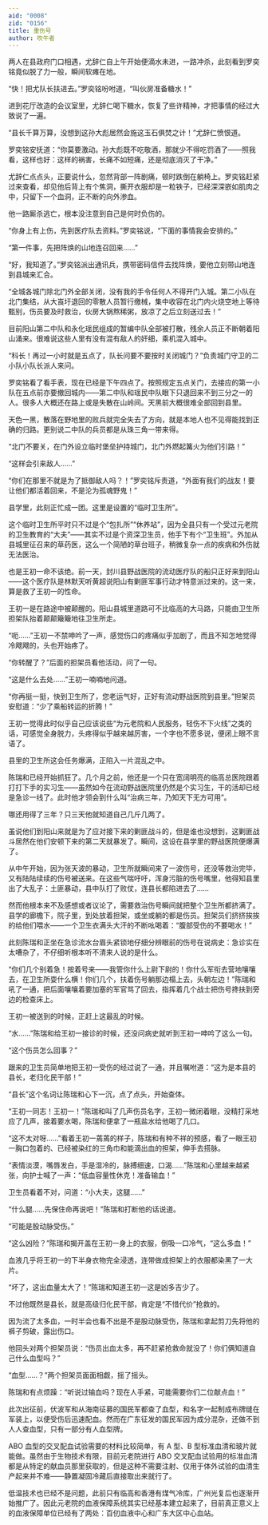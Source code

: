```yaml
---
aid: "0008"
zid: "0156"
title: 重伤号
author: 吹牛者
---
```


两人在县政府门口相遇，尤辞仁自上午开始便滴水未进，一路冲杀，此刻看到罗奕铭竟似脱了力一般，瞬间软瘫在地。

“快！把尤队长扶进去。”罗奕铭吩咐道，“叫伙房准备糖水！”

进到花厅改造的会议室里，尤辞仁喝下糖水，恢复了些许精神，才把事情的经过大致说了一遍。

“县长千算万算，没想到这孙大彪居然会施这玉石俱焚之计！”尤辞仁愤恨道。

罗奕铭安抚道：“你莫要激动。孙大彪既不吃敬酒，那就少不得吃罚酒了――照我看，这样也好：这样的祸害，长痛不如短痛，还是彻底消灭了干净。”

尤辞仁点点头，正要说什么，忽然背部一阵剧痛，顿时跌倒在躺椅上。罗奕铭赶紧过来查看，却见他后背上有个焦洞，撕开衣服却是一粒铁子，已经深深嵌如肌肉之中，只留下一个血洞，正不断的向外渗血。

他一路厮杀逃亡，根本没注意到自己是何时负伤的。

“你身上有上伤，先到医疗队去资料。”罗奕铭说，“下面的事情我会安排的。”

“第一件事，先把阵焕的山地连召回来……”

“好，我知道了。”罗奕铭派出通讯兵，携带密码信件去找阵焕，要他立刻带山地连到县城来汇合。

“全城各城门除北门外全部关闭，没有我的手令任何人不得开门入城。第二小队在北门集结，从大崀圩退回的零散人员暂行缴械，集中收容在北门内火烧空地上等待甄别，伤员要及时救治，伙房大锅熬稀粥，放凉了之后立刻送过去！”

目前阳山第二中队和永化瑶民组成的暂编中队全部被打散，残余人员正不断朝着阳山涌来。很难说这些人里有没有混有敌人的奸细，乘机混入城中。

“科长！再过一小时就是五点了，队长问要不要按时关闭城门？”负责城门守卫的二小队小队长派人来问。

罗奕铭看了看手表，现在已经是下午四点了。按照规定五点关门，去接应的第一小队在五点前亦要撤回城内――第二中队和瑶民中队眼下只退回来不到三分之一的人。很多人大概还在路上或是失散在山岭间。天黑前大概很难全部回到县里。

天色一黑，散落在野地里的败兵就完全失去了方向，就是本地人也不见得能找到正确的归路。更别说二中队的兵员都是从珠三角一带来得。

“北门不要关，在门外设立临时堡垒护持城门，北门外燃起篝火为他们引路！”

“这样会引来敌人……”

“你们在那里不就是为了抵御敌人吗？！”罗奕铭斥责道，“外面有我们的战友！要让他们都活着回来，不是沦为孤魂野鬼！”

县学里，此刻正忙成一团。这里是设置的“临时卫生所”。

这个临时卫生所平时只不过是个“包扎所”“休养站”，因为全县只有一个受过元老院的卫生教育的“大夫”――其实不过是个资深卫生员，他手下有个“卫生班”。外加从县城里征召来的草药医，这么一个简陋的草台班子，稍微复杂一点的疾病和外伤就无法医治。

也是王初一命不该绝。前一天，封川县野战医院的流动医疗队的船只正好来到阳山――这个医疗队是林默天听黄超说阳山有剿匪军事行动才特意派过来的。这一来，算是救了王初一的性命。

王初一是在路途中被颠醒的。阳山县城里道路可不比临高的大马路，只能由卫生所担架队抬着颠颠簸簸地往卫生所走。

“呃……”王初一不禁呻吟了一声，感觉伤口的疼痛似乎加剧了，而且不知怎地觉得冷飕飕的，头也开始疼了。

“你转醒了？”后面的担架员看他活动，问了一句。

“这是什么去处……”王初一喃喃地问道。

“你再挺一挺，快到卫生所了，您老运气好，正好有流动野战医院到县里。”担架员安慰道：“少了乘船转运的折腾！”

王初一觉得此时似乎自己应该说些“为元老院和人民服务，轻伤不下火线”之类的话，可感觉全身脱力，头疼得似乎越来越厉害，一个字也不愿多说，便闭上眼不言语了。

县里的卫生所这会任务爆满，正陷入一片混乱之中。

陈瑞和已经开始抓狂了。几个月之前，他还是一个只在宽阔明亮的临高总医院跟着打打下手的实习生——虽然如今在流动野战医院里仍然是个实习生，干的活却已经是急诊一线了。此时他才领会到什么叫“治病三年，乃知天下无方可用”。

哪还用得了三年？只三天他就知道自己几斤几两了。

虽说他们到阳山来就是为了应对接下来的剿匪战斗的，但是谁也没想到，这剿匪战斗居然在他们安顿下来的第二天就暴发了。瞬间，这设在县学里的野战医院便爆满了。

从中午开始，因为张天波的暴动，卫生所就瞬间来了一波伤号，还没等救治完毕，又有陆陆续续的伤号被送来。在这些气喘吁吁，浑身污脏的伤号嘴里，他得知县里出了大乱子：土匪暴动，县中队打了败仗，连县长都陷进去了……

然而他根本来不及感想或者议论了，需要救治伤号瞬间就把整个卫生所都挤满了。县学的廊檐下，院子里，到处放着担架，或坐或躺的都是伤员。担架员们挤挤挨挨的给他们喂水――一个卫生衣满头大汗的不断吆喝着：“腹部受伤的不要喝水！”

此刻陈瑞和正坐在急诊流水台眉头紧锁地仔细分辨眼前的伤号在说病史：急诊实在太嘈杂了，不仔细听根本听不清来人说的是什么。

“你们几个别着急！按着号来――我管你什么上尉下尉的！你什么军衔去营地嚷嚷去，在卫生所耍什么横！你们几个，扶着伤号躺那边榻上去，头朝左边！”陈瑞和吼了一通，把后面嚷嚷着要加塞的军官骂了回去，指挥着几个战士把伤号搀扶到旁边的检查床上。

王初一被送到的时候，正赶上这最乱的时候。

“水……”陈瑞和给王初一接诊的时候，还没问病史就听到王初一呻吟了这么一句。

“这个伤员怎么回事？”

跟来的卫生员简单地把王初一受伤的经过说了一通，并且嘱咐道：“这为是本县的县长，老归化民干部！”

“县长”这个名词让陈瑞和心下一沉，点了点头，开始查体。

“王初一同志！王初一！”陈瑞和叫了几声伤员名字，王初一微闭着眼，没精打采地应了几声，接着要水喝，陈瑞和便拿了一瓶盐水给他喝了几口。

“这不太对呀……”看着王初一蔫蔫的样子，陈瑞和有种不祥的预感，看了一眼王初一胸口包着的、已经被染红的三角巾和能滴出血的担架，伸手去搭脉。

“表情淡漠，嘴唇发白，手是湿冷的，脉搏细速，口渴……”陈瑞和心里越来越紧张，向护士喊了一声：“低血容量性休克！准备输血！”

卫生员看着不对，问道：“小大夫，这腿……”

“什么腿……先保住命再说吧！”陈瑞和打断他的话说道。

“可能是股动脉受伤。”

“这么凶险？”陈瑞和揭开盖在王初一身上的衣服，倒吸一口冷气，“这么多血！”

血液几乎将王初一的下半身衣物完全浸透，连带做成担架上的衣服都染黑了一大片。

“坏了，这出血量太大了！”陈瑞和知道王初一这是凶多吉少了。

不过他既然是县长，就是高级归化民干部，肯定是“不惜代价”抢救的。

因为流了太多血，一时半会也看不出是不是股动脉受伤，陈瑞和拿起剪刀先将他的裤子剪破，露出伤口。

他回头对两个担架员说：“伤员出血太多，再不赶紧抢救命就没了！你们俩知道自己什么血型吗？”

“血型……？”两个担架员面面相觑，摇了摇头。

陈瑞和有点烦躁：“听说过输血吗？现在人手紧，可能需要你们二位献点血！”

此次出征前，伏波军和从海南征募的国民军都查了血型，和名字一起制成布牌缝在军装上，以便受伤后迅速配血。然而在广东征发的国民军因为成分混杂，还做不到人人查血型，只有一部分有人血型牌。

ABO 血型的交叉配血试验需要的材料比较简单，有 A 型、B 型标准血清和玻片就能做。虽然由于生物技术有限，目前元老院进行 ABO 交叉配血试验用的标准血清都是从特定的献血员那里获取的，但是这种不需要注射、仅用于体外试验的血清生产起来并不难——静置凝固冷藏后直接取出来就行了。

低温技术也已经不是问题，此前只有临高和香港有煤气冷库，广州光复后也逐渐开始推广了。因此元老院的血液保障系统其实已经基本建立起来了，目前真正意义上的血液保障单位已经有了两处：百仞血液中心和广东大区中心血站。
